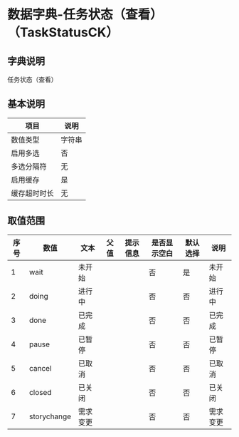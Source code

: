 # 数据字典-任务状态（查看）（TaskStatusCK）
## 字典说明
任务状态（查看）

## 基本说明
| 项目 | 说明 |
| -- | -- |
| 数值类型 | 字符串 |
| 启用多选 | 否 |
| 多选分隔符 | 无 |
| 启用缓存 | 是 |
| 缓存超时时长 | 无 |

## 取值范围
| 序号 | 数值 | 文本 | 父值 | 提示信息 | 是否显示空白 | 默认选择 | 说明 |
| -- | -- | -- | -- | -- | -- | -- | -- |
| 1 | wait | 未开始 |  |  | 否 | 是 | 未开始 |
| 2 | doing | 进行中 |  |  | 否 | 否 | 进行中 |
| 3 | done | 已完成 |  |  | 否 | 否 | 已完成 |
| 4 | pause | 已暂停 |  |  | 否 | 否 | 已暂停 |
| 5 | cancel | 已取消 |  |  | 否 | 否 | 已取消 |
| 6 | closed | 已关闭 |  |  | 否 | 否 | 已关闭 |
| 7 | storychange | 需求变更 |  |  | 否 | 否 | 需求变更 |

